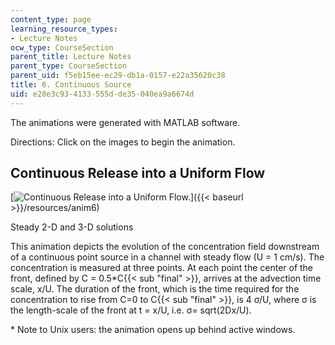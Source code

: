 ```yaml
---
content_type: page
learning_resource_types:
- Lecture Notes
ocw_type: CourseSection
parent_title: Lecture Notes
parent_type: CourseSection
parent_uid: f5eb15ee-ec29-db1a-0157-e22a35620c38
title: 6. Continuous Source
uid: e28e3c93-4133-555d-de35-040ea9a6674d
---
```


The animations were generated with MATLAB software.

Directions: Click on the images to begin the animation.

Continuous Release into a Uniform Flow
--------------------------------------

[![Continuous Release into a Uniform Flow.](/courses/civil-and-environmental-engineering/1-061-transport-processes-in-the-environment-fall-2008/lecture-notes/movie_6.jpg)]({{< baseurl >}}/resources/anim6)

Steady 2-D and 3-D solutions

This animation depicts the evolution of the concentration field downstream of a continuous point source in a channel with steady flow (U = 1 cm/s). The concentration is measured at three points. At each point the center of the front, defined by C = 0.5\*C{{< sub "final" >}}, arrives at the advection time scale, x/U. The duration of the front, which is the time required for the concentration to rise from C=0 to C{{< sub "final" >}}, is 4 σ/U, where σ is the length-scale of the front at t = x/U, i.e. σ= sqrt(2Dx/U).

\* Note to Unix users: the animation opens up behind active windows.